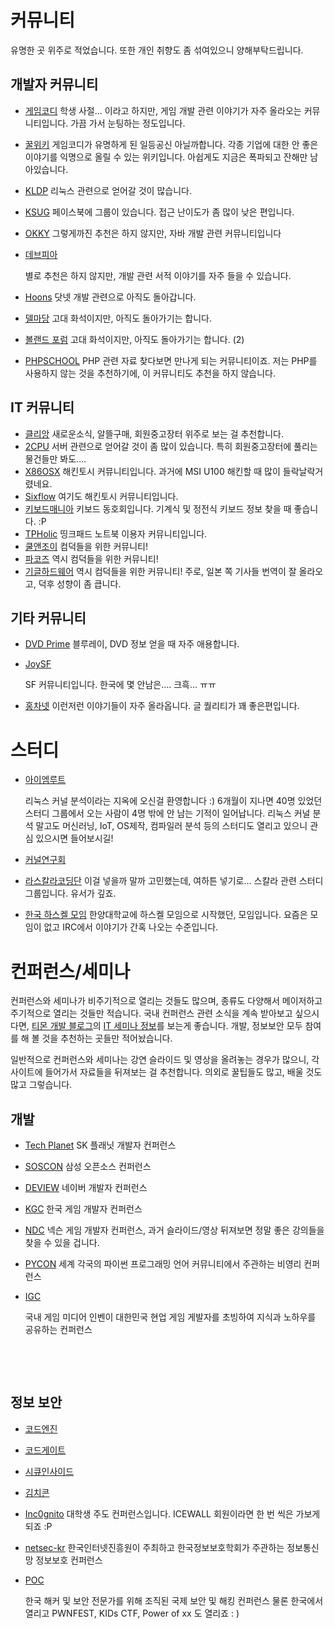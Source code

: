 # 커뮤니티

유명한 곳 위주로 적었습니다. 또한 개인 취향도 좀 섞여있으니 양해부탁드립니다.

## 개발자 커뮤니티

- [게임코디](http://www.gamecodi.com/)
  학생 사절… 이라고 하지만, 게임 개발 관련 이야기가 자주 올라오는 커뮤니티입니다. 가끔 가서 눈팅하는 정도입니다.

- [꿀위키](http://www.gamecodi.com/ggulwiki_2nd_teaser/)
  게임코디가 유명하게 된 일등공신 아닐까합니다. 각종 기업에 대한 안 좋은 이야기를 익명으로 올릴 수 있는 위키입니다. 아쉽게도 지금은 폭파되고 잔해만 남아있습니다.

- [KLDP](https://kldp.org/)
  리눅스 관련으로 얻어갈 것이 많습니다.

- [KSUG](http://www.ksug.org/)
  페이스북에 그룹이 있습니다. 접근 난이도가 좀 많이 낮은 편입니다.

- [OKKY](http://okky.kr/)
  그렇게까진 추천은 하지 않지만, 자바 개발 관련 커뮤니티입니다

- [데브피아](http://www.devpia.com/)

  별로 추천은 하지 않지만, 개발 관련 서적 이야기를 자주 들을 수 있습니다.

- [Hoons](http://www.hoons.net/)
  닷넷 개발 관련으로 아직도 돌아갑니다.

- [델마당](https://www.delmadang.com/)
  고대 화석이지만, 아직도 돌아가기는 합니다.

- [볼랜드 포럼](http://borlandforum.com/)
  고대 화석이지만, 아직도 돌아가기는 합니다. (2)

- [PHPSCHOOL](http://www.phpschool.com/)
  PHP 관련 자료 찾다보면 만나게 되는 커뮤니티이죠. 저는 PHP를 사용하지 않는 것을 추천하기에, 이 커뮤니티도 추천을 하지 않습니다.

## IT 커뮤니티

- [클리앙](http://www.clien.net/)
  새로운소식, 알뜰구매, 회원중고장터 위주로 보는 걸 추천합니다.
- [2CPU](http://2cpu.co.kr/)
  서버 관련으로 얻어갈 것이 좀 많이 있습니다. 특히 회원중고장터에 풀리는 물건들만 봐도….
- [X86OSX](http://x86osx.com/)
  해킨토시 커뮤니티입니다. 과거에 MSI U100 해킨할 때 많이 들락날락거렸네요.
- [Sixflow](http://sixflow.net/)
  여기도 해킨토시 커뮤니티입니다.
- [키보드매니아](http://www.kbdmania.net/)
  키보드 동호회입니다. 기계식 및 정전식 키보드 정보 찾을 때 좋습니다. :P
- [TPHolic](http://tpholic.com/)
  띵크패드 노트북 이용자 커뮤니티입니다. 
- [쿨앤조이](http://www.coolenjoy.net/)
  컴덕들을 위한 커뮤니티!
- [파코즈](http://www.parkoz.com/)
  역시 컴덕들을 위한 커뮤니티!
- [기글하드웨어](https://gigglehd.com/gg/)
  역시 컴덕들을 위한 커뮤니티! 주로, 일본 쪽 기사들 번역이 잘 올라오고, 덕후 성향이 좀 큽니다.
  ​

## 기타 커뮤니티

- [DVD Prime](http://dvdprime.donga.com/)
  블루레이, DVD 정보 얻을 때 자주 애용합니다.

- [JoySF](http://www.joysf.com/)

  SF 커뮤니티입니다. 한국에 몇 안남은…. 크흑… ㅠㅠ

- [홍차넷](http://redtea.kr/)
  이런저런 이야기들이 자주 올라옵니다. 글 퀄리티가 꽤 좋은편입니다.

# 스터디

- [아이엠루트](http://www.iamroot.org/)

  리눅스 커널 분석이라는 지옥에 오신걸 환영합니다 :) 6개월이 지나면 40명 있었던 스터디 그룹에서 오는 사람이 4명 밖에 안 남는 기적이 일어납니다. 리눅스 커널 분석 말고도 머신러닝, IoT, OS제작, 컴파일러 분석 등의 스터디도 열리고 있으니 관심 있으시면 들어보시길!

- [커널연구회](http://www.kernel.bz/)

- [라스칼라코딩단](https://groups.google.com/forum/#!forum/scala-korea)
  이걸 넣을까 말까 고민했는데, 여하튼 넣기로… 스칼라 관련 스터디 그룹입니다. 유서가 깊죠.

- [한국 하스켈 모임](https://haskell.kr/)
  한양대학교에 하스켈 모임으로 시작했던, 모임입니다. 요즘은 모임이 없고 IRC에서 이야기가 간혹 나오는 수준입니다.

# 컨퍼런스/세미나

컨퍼런스와 세미나가 비주기적으로 열리는 것들도 많으며, 종류도 다양해서 메이저하고 주기적으로 열리는 것들만 적습니다. 국내 컨퍼런스 관련 소식을 계속 받아보고 싶으시다면, [티몬 개발 블로그](http://tmondev.blog.me/)의 [IT 세미나 정보](http://blog.naver.com/PostList.nhn?blogId=tmondev&from=postList&categoryNo=18)를 보는게 좋습니다. 개발, 정보보안 모두 참여를 해 볼 것을 추천하는 곳들만 적어놨습니다.

일반적으로 컨퍼런스와 세미나는 강연 슬라이드 및 영상을 올려놓는 경우가 많으니, 각 사이트에 들어가서 자료들을 뒤져보는 걸 추천합니다. 의외로 꿀팁들도 많고, 배울 것도 많고 그렇습니다.

## 개발

- [Tech Planet](http://techplanet.skplanet.com/)
  SK 플래닛 개발자 컨퍼런스

- [SOSCON](http://www.soscon.net/)
  삼성 오픈소스 컨퍼런스

- [DEVIEW](http://deview.kr/)
  네이버 개발자 컨퍼런스

- [KGC](http://www.kgconf.com/)
  한국 게임 개발자 컨퍼런스

- [NDC](https://ndc.nexon.com/)
  넥슨 게임 개발자 컨퍼런스, 과거 슬라이드/영상 뒤져보면 정말 좋은 강의들을 찾을 수 있을 겁니다.

- [PYCON](https://www.pycon.kr/)
  세계 각국의 파이썬 프로그래밍 언어 커뮤니티에서 주관하는 비영리 컨퍼런스

- [IGC](http://igc.inven.co.kr/)

  국내 게임 미디어 인벤이 대한민국 현업 게임 게발자를 초빙하여 지식과 노하우를 공유하는 컨퍼런스

  ​

  ​

## 정보 보안

- [코드엔진](http://www.codeengn.com/)

- [코드게이트](http://www.codegate.org/)

- [시큐인사이드](http://secuinside.com/)

- [김치콘](https://kimchicon.org/)

- [Inc0gnito](http://inc0gnito.com/)
  대학생 주도 컨퍼런스입니다. ICEWALL 회원이라면 한 번 씩은 가보게 되죠 :P

- [netsec-kr](http://www.netsec-kr.or.kr/)
  한국인터넷진흥원이 주최하고 한국정보보호학회가 주관하는 정보통신망 정보보호 컨퍼런스

- [POC](http://www.powerofcommunity.net/index.htm)

  한국 해커 및 보안 전문가를 위해 조직된 국제 보안 및 해킹 컨퍼런스 물론 한국에서 열리고 PWNFEST, KIDs CTF, Power of xx 도 열리죠 : )

